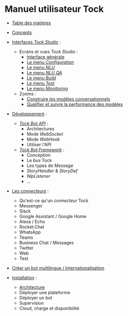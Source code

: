 # Manuel utilisateur Tock

* [Table des matières]()

* [Concepts](concepts.md)

* [Interfaces _Tock Studio_](studio.md) :
    * Ecrans et vues _Tock Studio_ :
        * [Interface générale](studio/general.md)
        * [Le menu _Configuration_](studio/configuration.md)
        * [Le menu _NLU_](studio/nlu.md)
        * [Le menu _NLU QA_](studio/nlu-qa.md)
        * [Le menu _Build_](studio/build.md)
        * [Le menu _Test_](studio/test.md)
        * [Le menu _Monitoring_](studio/monitoring.md)
    * Zooms :
        * [Construire les modèles conversationnels](studio/build-model.md)
        * [Qualifier et suivre la performance des modèles](studio/model-qa.md)

* [Développement](dev.md) :
    * [_Tock Bot API_](dev/bot-api.md) :
        * Architectures
        * Mode _WebSocket_
        * Mode _WebHook_
        * Utiliser l'API
    * [_Tock Bot Framework_](dev/bot-framework.md) :
        * Conception
        * Le _bus_ Tock
        * Les types de _Message_
        * _StoryHandler_ & _StoryDef_
        * _NlpListener_
        * ...

* [Les _connecteurs_](connectors.md) :
    * Qu'est-ce qu'un _connecteur_ Tock
    * Messenger
    * Slack
    * Google Assistant / Google Home
    * Alexa / Echo
    * Rocket.Chat
    * WhatsApp
    * Teams
    * Business Chat / Messages
    * Twitter
    * Web
    * Test

* [Créer un bot multilingue / Internationalisation](i18n.md)
    
* [Installation](install.md) :
    * [Architecture](install/architecture.md)
    * Déployer une plateforme
    * Déployer un bot
    * Supervision
    * Cloud, charge et disponibilité
